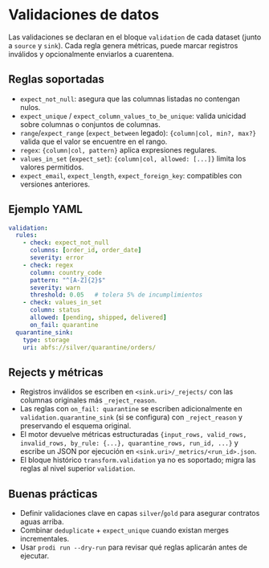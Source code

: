 # Validaciones de datos

Las validaciones se declaran en el bloque `validation` de cada dataset (junto a `source` y `sink`). Cada regla genera métricas, puede marcar registros inválidos y opcionalmente enviarlos a cuarentena.

## Reglas soportadas
- `expect_not_null`: asegura que las columnas listadas no contengan nulos.
- `expect_unique` / `expect_column_values_to_be_unique`: valida unicidad sobre columnas o conjuntos de columnas.
- `range`/`expect_range` (`expect_between` legado): `{column|col, min?, max?}` valida que el valor se encuentre en el rango.
- `regex`: `{column|col, pattern}` aplica expresiones regulares.
- `values_in_set` (`expect_set`): `{column|col, allowed: [...]}` limita los valores permitidos.
- `expect_email`, `expect_length`, `expect_foreign_key`: compatibles con versiones anteriores.

## Ejemplo YAML
```yaml
validation:
  rules:
    - check: expect_not_null
      columns: [order_id, order_date]
      severity: error
    - check: regex
      column: country_code
      pattern: "^[A-Z]{2}$"
      severity: warn
      threshold: 0.05   # tolera 5% de incumplimientos
    - check: values_in_set
      column: status
      allowed: [pending, shipped, delivered]
      on_fail: quarantine
  quarantine_sink:
    type: storage
    uri: abfs://silver/quarantine/orders/
```

## Rejects y métricas
- Registros inválidos se escriben en `<sink.uri>/_rejects/` con las columnas originales más `_reject_reason`.
- Las reglas con `on_fail: quarantine` se escriben adicionalmente en `validation.quarantine_sink` (si se configura) con `_reject_reason` y preservando el esquema original.
- El motor devuelve métricas estructuradas `{input_rows, valid_rows, invalid_rows, by_rule: {...}, quarantine_rows, run_id, ...}` y escribe un JSON por ejecución en `<sink.uri>/_metrics/<run_id>.json`.
- El bloque histórico `transform.validation` ya no es soportado; migra las reglas al nivel superior `validation`.

## Buenas prácticas
- Definir validaciones clave en capas `silver`/`gold` para asegurar contratos aguas arriba.
- Combinar `deduplicate` + `expect_unique` cuando existan merges incrementales.
- Usar `prodi run --dry-run` para revisar qué reglas aplicarán antes de ejecutar.

